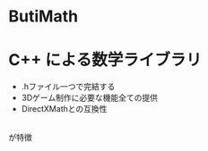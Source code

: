 # ButiMath
<h1> C++ による数学ライブラリ</h1>

- .hファイル一つで完結する
- 3Dゲーム制作に必要な機能全ての提供
- DirectXMathとの互換性
<br>
  が特徴<br>
